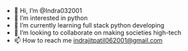 - 👋 Hi, I’m @Indra032001
- 👀 I’m interested in python
- 🌱 I’m currently learning full stack python developing 
- 💞️ I’m looking to collaborate on making societies high-tech 
- 📫 How to reach me indrajitpatil062001@gmail.com

<!---
Indra032001/Indra032001 is a ✨ special ✨ repository because its `README.md` (this file) appears on your GitHub profile.
You can click the Preview link to take a look at your changes.
--->
